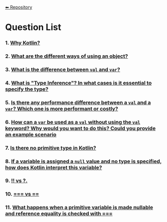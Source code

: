 [⬅ Repository](./README.md)

# Question List
  ### 1. [Why Kotlin?](https://github.com/bengisusaahin/KotlinInterviewQuestions#1--why-kotlin)
  ### 2. [What are the different ways of using an object?](https://github.com/bengisusaahin/KotlinInterviewQuestions#2--what-are-the-different-ways-of-using-an-object)
  ### 3. [What is the difference between `val` and `var`?](https://github.com/bengisusaahin/KotlinInterviewQuestions#3--what-is-the-difference-between-val-and-var)
  ### 4. [What is "Type Inference"? In what cases is it essential to specify the type?](https://github.com/bengisusaahin/KotlinInterviewQuestions#4--what-is-type-inference-in-what-cases-is-it-essential-to-specify-the-type)
  ### 5. [Is there any performance difference between a `val` and a `var`? Which one is more performant or costly?](https://github.com/bengisusaahin/KotlinInterviewQuestions#5--is-there-any-performance-difference-between-a-val-and-a-var-which-one-is-more-performant-or-costly)
  ### 6. [How can a `var` be used as a `val` without using the `val` keyword? Why would you want to do this? Could you provide an example scenario](https://github.com/bengisusaahin/KotlinInterviewQuestions#6--how-can-a-var-be-used-as-a-val-without-using-the-val-keyword-why-would-you-want-to-do-this-could-you-provide-an-example-scenario)
  ### 7. [Is there no primitive type in Kotlin?](https://github.com/bengisusaahin/KotlinInterviewQuestions#7--is-there-no-primitive-type-in-kotlin)
  ### 8. [If a variable is assigned a `null` value and no type is specified, how does Kotlin interpret this variable?](https://github.com/bengisusaahin/KotlinInterviewQuestions#8--if-a-variable-is-assigned-a-null-value-and-no-type-is-specified-how-does-kotlin-interpret-this-variable)
  ### 9. [!! vs ?.](https://github.com/bengisusaahin/KotlinInterviewQuestions#9--!!-vs-?.)
  ### 10. [=== vs ==](https://github.com/bengisusaahin/KotlinInterviewQuestions#10--===-vs-==)
 ### 11. [What happens when a primitive variable is made nullable and reference equality is checked with ===](https://github.com/bengisusaahin/KotlinInterviewQuestions#11--what-happens-when-a-primitive-variable-is-made-nullable-and-reference-equality-is-checked-with-===)
